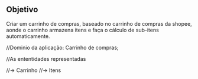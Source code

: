 ## Objetivo

Criar um carrinho de compras, baseado no carrinho de compras da shopee, aonde o carrinho armazena itens e faça o cálculo de sub-itens automaticamente.

//Dominio da aplicação: Carrinho de compras;

//As ententidades representadas

//-> Carrinho
//-> Itens